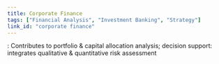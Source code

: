 ```yaml
---
title: Corporate Finance
tags: ["Financial Analysis", "Investment Banking", "Strategy"]
link_id: "corporate finance"
---
```


 : Contributes to portfolio & capital allocation analysis; decision support: integrates qualitative & quantitative risk assessment